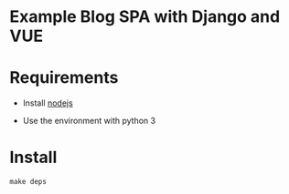 # Example Blog SPA with Django and VUE

# Requirements

+ Install [nodejs](https://nodejs.org)

+ Use the environment with python 3

# Install
```
make deps
```
